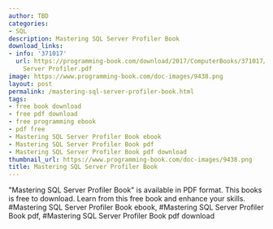 ```yaml
---
author: TBD
categories:
- SQL
description: Mastering SQL Server Profiler Book
download_links:
- info: '371017'
  url: https://programming-book.com/download/2017/ComputerBooks/371017/Mastering SQL
    Server Profiler.pdf
image: https://www.programming-book.com/doc-images/9438.png
layout: post
permalink: /mastering-sql-server-profiler-book.html
tags:
- free book download
- free pdf download
- free programming ebook
- pdf free
- Mastering SQL Server Profiler Book ebook
- Mastering SQL Server Profiler Book pdf
- Mastering SQL Server Profiler Book pdf download
thumbnail_url: https://www.programming-book.com/doc-images/9438.png
title: Mastering SQL Server Profiler Book
---
```


 
<div class="item-desc text-justify">
  "Mastering SQL Server Profiler Book" is available in PDF format. This books is free to download. Learn from this free book and enhance your skills.
  <br>
  #Mastering SQL Server Profiler Book ebook, #Mastering SQL Server Profiler Book pdf, #Mastering SQL Server Profiler Book pdf download
</div>